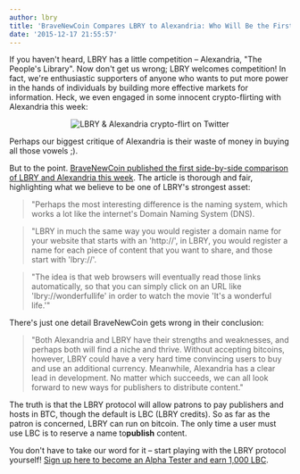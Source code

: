 ```yaml
---
author: lbry
title: 'BraveNewCoin Compares LBRY to Alexandria: Who Will Be the First to Supplant BitTorrent?'
date: '2015-12-17 21:55:57'
---
```


If you haven't heard, LBRY has a little competition – Alexandria, "The People's Library". Now don't get us wrong; LBRY welcomes competition! In fact, we're enthusiastic supporters of anyone who wants to put more power in the hands of individuals by building more effective markets for information. Heck, we even engaged in some innocent crypto-flirting with Alexandria this week:

<p style="text-align: center;"><img src="http://i.imgur.com/KFfWju3.png" alt="LBRY & Alexandria crypto-flirt on Twitter"></p>

Perhaps our biggest critique of Alexandria is their waste of money in buying all those vowels ;).

But to the point. [BraveNewCoin published the first side-by-side comparison of LBRY and Alexandria this week](http://bravenewcoin.com/news/alexandria-vs-lbry-which-will-be-the-file-sharing-application-of-the-next-generation/). The article is thorough and fair, highlighting what we believe to be one of LBRY's strongest asset:

>"Perhaps the most interesting difference is the naming system, which works a lot like the internet's Domain Naming System (DNS).

>"LBRY in much the same way you would register a domain name for your website that starts with an 'http://', in LBRY, you would register a name for each piece of content that you want to share, and those start with 'lbry://'.

>"The idea is that web browsers will eventually read those links automatically, so that you can simply click on an URL like 'lbry://wonderfullife'  in order to watch the movie 'It's a wonderful life.'"

There's just one detail BraveNewCoin gets wrong in their conclusion:

> "Both Alexandria and LBRY have their strengths and weaknesses, and perhaps both will find a niche and thrive. Without accepting bitcoins, however, LBRY could have a very hard time convincing users to buy and use an additional currency. Meanwhile, Alexandria has a clear lead in development. No matter which succeeds, we can all look forward to new ways for publishers to distribute content."

The truth is that the LBRY protocol will allow patrons to pay publishers and hosts in BTC, though the default is LBC (LBRY credits). So as far as the patron is concerned, LBRY can run on bitcoin. The only time a user must use LBC is to reserve a name to ​**publish**​ content.

You don't have to take our word for it – start playing with the LBRY protocol yourself! [Sign up here to become an Alpha Tester and earn 1,000 LBC](https://lbry.io/get).





